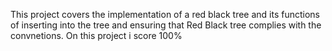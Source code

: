 This project covers the implementation of a red black tree and its functions of inserting into the 
tree and ensuring that Red Black tree complies with the convnetions. On this project i score 100%
